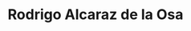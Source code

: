 ---
title: "Rodrigo Alcaraz de la Osa"  # Add a page title.
summary: "Interessos i formació, trayectoria professional i estàncies d'investigació."  # Add a page description.
type: "widget_page"  # Page type is a Widget Page
url: "equip/rodrigo-alcaraz-de-la-osa"
---